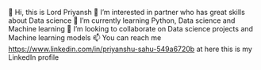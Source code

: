 👋 Hi, this is Lord Priyansh
👀 I’m interested in partner who has great skills about Data science
🌱 I’m currently learning Python, Data science and Machine learning
💞️ I’m looking to collaborate on Data science projects and Machine learning models
📫 You can reach me https://www.linkedin.com/in/priyanshu-sahu-549a6720b at here this is my LinkedIn profile
